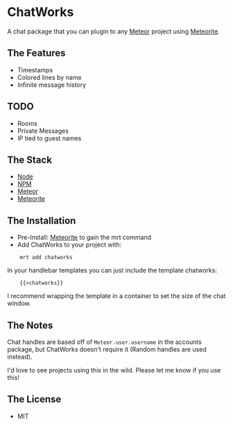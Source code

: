 # ChatWorks
A chat package that you can plugin to any [Meteor](http://meteor.com) project using [Meteorite](https://github.com/oortcloud/meteorite).

## The Features
* Timestamps
* Colored lines by name
* Infinite message history

## TODO
* Rooms
* Private Messages
* IP tied to guest names

## The Stack
* [Node](https://github.com/joyent/node)
* [NPM](https://github.com/isaacs/npm)
* [Meteor](https://github.com/meteor/meteor)
* [Meteorite](https://github.com/oortcloud/meteorite)

## The Installation
* Pre-Install: [Meteorite](https://github.com/oortcloud/meteorite) to gain the mrt command
* Add ChatWorks to your project with:
```
    mrt add chatworks
```

In your handlebar templates you can just include the template chatworks:

```
    {{>chatworks}}
```

I recommend wrapping the template in a container to set the size of the chat window.

## The Notes

Chat handles are based off of ```Meteor.user.username``` in the accounts package, but ChatWorks doesn't require it (Random handles are used instead).

I'd love to see projects using this in the wild. Please let me know if you use this!

## The License
* MIT
